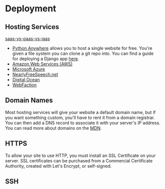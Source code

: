 

# Deployment

## Hosting Services

[saas-vs-paas-vs-iaas](http://www.bmc.com/blogs/saas-vs-paas-vs-iaas-whats-the-difference-and-how-to-choose/)

- [Python Anywhere](https://www.pythonanywhere.com/) allows you to host a single website for free. You're given a file system you can clone a git repo into. You can find a guide for deploying a Django app [here](
https://help.pythonanywhere.com/pages/DeployExistingDjangoProject/).
- [Amazon Web Services (AWS)](https://aws.amazon.com/)
- [Microsoft Azure](https://azure.microsoft.com/en-us/)
- [NearlyFreeSpeech.net](https://www.nearlyfreespeech.net/)
- [Digital Ocean](https://www.digitalocean.com/)
- [WebFaction](https://www.webfaction.com/)

## Domain Names

Most hosting services will give your website a default domain name, but if you want something custom, you'll have to rent it from a domain registrar. You can then add a DNS record to associate it with your server's IP address. You can read more about domains on the [MDN](https://developer.mozilla.org/en-US/docs/Learn/Common_questions/What_is_a_domain_name).


## HTTPS

To allow your site to use HTTP, you must install an SSL Certificate on your server. SSL certificates can be purchased from a Commercial Certificate Authority, created with Let's Encrypt, or self-signed.


## SSH


